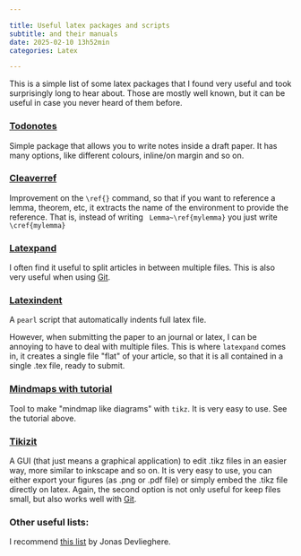```yaml
---

title: Useful latex packages and scripts 
subtitle: and their manuals
date: 2025-02-10 13h52min
categories: Latex

---
```


This is a simple list of some latex packages that I found very useful
and took surprisingly long to hear about. Those are mostly well known,
but it can be useful in case you never heard of them before.

### [Todonotes](https://ctan.org/pkg/todonotes?lang=en)

Simple package that allows you to write notes inside a draft paper. 
It has many options, like different colours, inline/on margin and so on.

### [Cleaverref](https://ctan.org/pkg/cleveref)

Improvement on the ``\ref{}`` command, so that if you want to reference
a lemma, theorem, etc, it extracts the name of the environment to
provide the reference.
That is, instead of writing `` Lemma~\ref{mylemma}`` you just write ``\cref{mylemma}``
### [Latexpand](https://ctan.org/pkg/latexpand?lang=en)
I often find it useful to split articles in between multiple files. This is also very useful when using [Git](2022-05-29-Git-for-mathematicians.html).

### [Latexindent](https://ctan.org/pkg/latexindent?lang=en)
A ``pearl`` script that automatically indents full latex file. 

However, when submitting the paper to an journal or latex, I can be
annoying to have to deal with multiple files. This is where
``latexpand`` comes in, it creates a single file "flat" of your article,
so that it is all contained in a single .tex file, ready to submit.

### [Mindmaps with tutorial](https://latexdraw.com/mind-map-latex-tutorial/)

Tool to make "mindmap like diagrams" with ``tikz``. It is very easy to
use. See the tutorial above.

### [Tikizit](https://tikzit.github.io/)

A GUI (that just means a graphical application) to edit .tikz files in an easier way, more similar to inkscape and so on.
It is very easy to use, you can either export your figures (as .png or .pdf file) or simply embed the .tikz file directly on latex. 
Again, the second option is not only useful for keep files small, but also works well with  [Git](2022-05-29-Git-for-mathematicians.html).

### Other useful lists:
I recommend [this list](https://jonasdevlieghere.com/post/latex-packages-i-wish-i-knew/) by Jonas Devlieghere.

